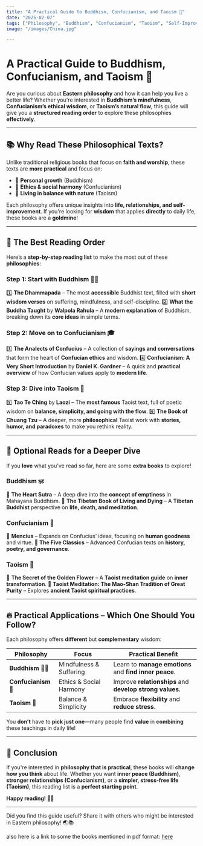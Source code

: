 ```yaml
---
title: "A Practical Guide to Buddhism, Confucianism, and Taoism 📖"
date: "2025-02-07"
tags: ["Philosophy", "Buddhism", "Confucianism", "Taoism", "Self-Improvement"]
image: "/images/China.jpg"

---
```


# A Practical Guide to Buddhism, Confucianism, and Taoism 📖

Are you curious about **Eastern philosophy** and how it can help you live a better life? Whether you're interested in
**Buddhism’s mindfulness**, **Confucianism’s ethical wisdom**, or **Taoism’s natural flow**, this guide will give you a
**structured reading order** to explore these philosophies **effectively**.

---

## 📚 Why Read These Philosophical Texts?

Unlike traditional religious books that focus on **faith and worship**, these texts are **more practical** and focus on:

- 🌱 **Personal growth** (Buddhism)
- 🤝 **Ethics & social harmony** (Confucianism)
- 🌊 **Living in balance with nature** (Taoism)

Each philosophy offers unique insights into **life, relationships, and self-improvement**. If you're looking for
**wisdom** that applies **directly** to daily life, these books are a **goldmine**!

---

## 🔢 The Best Reading Order

Here’s a **step-by-step reading list** to make the most out of these **philosophies**:

### **Step 1: Start with Buddhism 🧘‍♂️**

1️⃣ **The Dhammapada** – The most **accessible** Buddhist text, filled with **short wisdom verses** on suffering,
mindfulness, and self-discipline.
2️⃣ **What the Buddha Taught** by **Walpola Rahula** – A **modern explanation** of Buddhism, breaking down its **core
ideas** in simple terms.

### **Step 2: Move on to Confucianism 🎓**

3️⃣ **The Analects of Confucius** – A collection of **sayings and conversations** that form the heart of **Confucian
ethics** and wisdom.
4️⃣ **Confucianism: A Very Short Introduction** by **Daniel K. Gardner** – A quick and **practical overview** of how
Confucian values apply to **modern life**.

### **Step 3: Dive into Taoism 🌊**

5️⃣ **Tao Te Ching** by **Laozi** – The **most famous** Taoist text, full of poetic wisdom on **balance, simplicity, and
going with the flow**.
6️⃣ **The Book of Chuang Tzu** – A deeper, more **philosophical** Taoist work with **stories, humor, and paradoxes** to
make you rethink reality.

---

## 📖 Optional Reads for a Deeper Dive

If you **love** what you've read so far, here are some **extra books** to explore!

### **Buddhism 🕉️**

📖 **The Heart Sutra** – A deep dive into the **concept of emptiness** in Mahayana Buddhism.
📖 **The Tibetan Book of Living and Dying** – A **Tibetan Buddhist** perspective on **life, death, and meditation**.

### **Confucianism 🤝**

📖 **Mencius** – Expands on Confucius’ ideas, focusing on **human goodness** and virtue.
📖 **The Five Classics** – Advanced Confucian texts on **history, poetry, and governance**.

### **Taoism 🌿**

📖 **The Secret of the Golden Flower** – A **Taoist meditation guide** on **inner transformation**.
📖 **Taoist Meditation: The Mao-Shan Tradition of Great Purity** – Explores **ancient Taoist spiritual practices**.

---

## 🔥 Practical Applications – Which One Should You Follow?

Each philosophy offers **different** but **complementary** wisdom:

| Philosophy          | Focus                   | Practical Benefit                                        |
| ------------------- | ----------------------- | -------------------------------------------------------- |
| **Buddhism** 🧘‍♂️     | Mindfulness & Suffering | Learn to **manage emotions** and **find inner peace**.   |
| **Confucianism** 🤝 | Ethics & Social Harmony | Improve **relationships** and **develop strong values**. |
| **Taoism** 🌿       | Balance & Simplicity    | Embrace **flexibility** and **reduce stress**.           |

You **don’t** have to **pick just one**—many people find **value** in **combining** these teachings in daily life!

---

## 🎯 Conclusion

If you're interested in **philosophy that is practical**, these books will **change how you think** about life. Whether
you want **inner peace (Buddhism)**, **stronger relationships (Confucianism)**, or a **simpler, stress-free life
(Taoism)**, this reading list is a **perfect starting point**.

**Happy reading! 📖✨**

---

<div class="tip">
    Did you find this guide useful? Share it with others who might be interested in Eastern philosophy! 🌏📚
</div>

also here is a link to some the books mentioned in pdf format:
[here](https://drive.google.com/drive/folders/1BFHM1uqOujsLKbrjXtKv9O8j8250v7Le?usp=drive_link)

